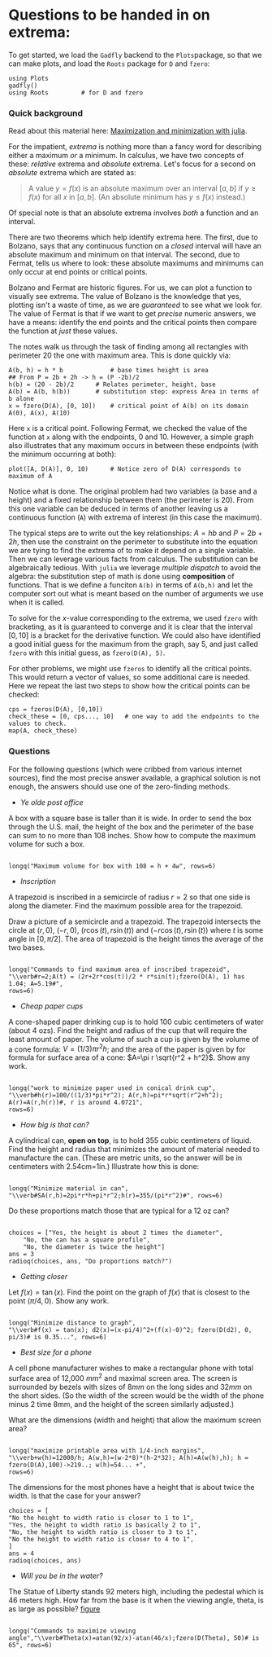 # Questions to be handed in on extrema:



To get started, we load the `Gadfly` backend to the `Plots`package,  so that we can make plots, and load the `Roots` package for `D` and `fzero`:

```
using Plots
gadfly()
using Roots			# for D and fzero
```

### Quick background

Read about this material here: [Maximization and minimization with julia](http://mth229.github.io/extrema.html).

For the impatient, *extrema* is nothing more than a fancy word for describing either a maximum *or* a minimum. In
calculus, we have two concepts of these: *relative* extrema and
*absolute* extrema. Let's focus for a second on *absolute* extrema which are
stated as:

> A value $y=f(x)$ is an absolute maximum over an interval
> $[a,b]$ if $y \geq f(x)$ for all $x$ in $[a,b]$. (An absolute minimum has $y \leq f(x)$ instead.)

Of special note is that an absolute extrema involves *both* a function and an interval.


There are two theorems which help identify extrema here. The first,
due to Bolzano, says that any continuous function on a *closed*
interval will have an absolute maximum and minimum on that
interval. The second, due to Fermat, tells us where to look: these
absolute maximums and minimums can only occur at end points or
critical points.

Bolzano and Fermat are historic figures. For us, we can plot a
function to visually see extrema. The value of Bolzano is the
knowledge that yes, plotting isn't a waste of time, as we are
*guaranteed* to see what we look for. The value of Fermat is that if
we want to get *precise* numeric answers, we have a means: identify
the end points and the critical points then compare  the function at *just* these values.

The notes walk us through the task of finding among all rectangles
with perimeter 20 the one with maximum area. This is done quickly via:

```
A(b, h) = h * b		        # base times height is area
## From P = 2b + 2h -> h = (P -2b)/2
h(b) = (20 - 2b)/2		# Relates perimeter, height, base
A(b) = A(b, h(b))		# substitution step: express Area in terms of b alone
x = fzero(D(A), [0, 10])	# critical point of A(b) on its domain
A(0), A(x), A(10)
```

Here `x` is a critical point. Following Fermat, we  checked the
value of the function at `x` along with the endpoints, $0$ and $10$.
However, a simple graph also illustrates that any maximum occurs in
between these endpoints (with the minimum occurring at both):

```
plot([A, D(A)], 0, 10)		# Notice zero of D(A) corresponds to maximum of A
```

Notice what is done. The original problem had two variables (a base
and a height) and a fixed relationship between them (the perimeter is
20). From this one variable can be deduced in terms of another leaving
us a continuous function (`A`) with extrema of interest (in this case
the maximum).


The typical steps are to write out the key relationships: $A=hb$ and
$P=2b+2h$, then use the constraint on the perimeter to substitute into
the equation we are tying to find the extrema of to make it depend on
a single variable. Then we can leverage various facts from
calculus. The substitution can be algebraically tedious. With `julia`
we leverage *multiple dispatch* to avoid the algebra: the substitution
step of math is done using **composition** of functions. That is we
define a funciton `A(b)` in terms of `A(b,h)` and let the computer
sort out what is meant based on the number of arguments we use when it is
called.


To solve for the $x$-value corresponding to the extrema, we used
`fzero` with bracketing, as it is guaranteed to converge and it is clear
that the interval $[0,10]$ is a bracket for the derivative
function. We could also have identified a good initial guess for the
maximum from the graph, say 5, and just called `fzero` with this initial guess, as
`fzero(D(A), 5)`.


For other problems, we might use `fzeros` to identify all the critical points. This would return a vector of values, so some additional care is needed. Here we repeat the last two steps to show how the critical points can be checked:

```
cps = fzeros(D(A), [0,10])
check_these = [0, cps..., 10]   # one way to add the endpoints to the values to check.
map(A, check_these)
```


### Questions

For the following questions (which were cribbed from various internet
sources), find the most precise answer available, a graphical solution
is not enough, the answers should  use one of the zero-finding methods.

* <em>Ye olde post office</em>

A box with a square base is taller than it is wide. In order to send
the box through the U.S. mail, the height of the box and the perimeter
of the base can sum to no more than 108 inches. Show how to compute the maximum
volume for such a box.


```
```

```
longq("Maximum volume for box with 108 = h + 4w", rows=6)
```

* <em>Inscription</em>

A trapezoid is inscribed in a semicircle of radius $r=2$ so that one
side is along the diameter. Find the maximum possible area for the
trapezoid.

Draw a picture of a semicircle and a trapezoid. The trapezoid
intersects the circle at $(r,0)$, $(-r,0)$, $(r \cos(t), r\sin(t))$
and $(-r\cos(t), r\sin(t))$ where $t$ is some angle in $[0,
\pi/2]$. The area of trapezoid is the height times the average of the
two bases.


```
```

```
longq("Commands to find maximum area of inscribed trapezoid",
"\\verb#r=2;A(t) = (2r+2r*cos(t))/2 * r*sin(t);fzero(D(A), 1) has 1.04; A=5.19#",
rows=6)
```

* <em>Cheap paper cups</em>

A cone-shaped paper drinking cup is to hold 100 cubic centimeters of
water (about 4 ozs). Find the height and radius of the cup that will
require the least amount of paper. 
The volume of such a cup is given by the volume of a cone formula: $V
= (1/3)\pi r^2 h$; and the area of the paper is given by for formula for surface area of a cone: $A=\pi r
\sqrt{r^2 + h^2}$. Show any work.

```
```

```
longq("work to minimize paper used in conical drink cup", 
"\\verb#h(r)=100/((1/3)*pi*r^2); A(r,h)=pi*r*sqrt(r^2+h^2); A(r)=A(r,h(r))#, r is around 4.0721",
rows=6)
```



* <em>How big is that can?</em>

A cylindrical can, **open on top**, is to hold 355 cubic centimeters of
liquid. Find the height and radius that minimizes the amount of
material needed to manufacture the can. (These are metric units, so
the answer will be in centimeters with 2.54cm=1in.)  Illustrate how this is done:

```
```

```
longq("Minimize material in can", "\\verb#SA(r,h)=2pi*r*h+pi*r^2;h(r)=355/(pi*r^2)#", rows=6)
```


Do these proportions match those that are typical for a 12 oz can?

```
```

```
choices = ["Yes, the height is about 2 times the diameter",
	"No, the can has a square profile",
	"No, the diameter is twice the height"]
ans = 3
radioq(choices, ans, "Do proportions match?")
```
	



* <em>Getting closer</em>


Let $f(x) = \tan(x)$. Find the point on the graph of $f(x)$ that is closest to the point $(\pi/4, 0)$. Show any work.

```
```

```
longq("Minimize distance to graph", 
"\\verb#f(x) = tan(x); d2(x)=(x-pi/4)^2+(f(x)-0)^2; fzero(D(d2), 0, pi/3)# is 0.35...", rows=6)
```


* <em>Best size for a phone</em>

A cell phone manufacturer wishes to make a rectangular phone with
total surface area of 12,000 $mm^2$ and maximal screen area. The
screen is surrounded by bezels with sizes of 8$mm$ on the long sides
and 32$mm$ on the short sides. (So the width of the screen would be
the width of the phone minus 2 time 8mm, and the height of the screen
similarly adjusted.)
  
What are the dimensions (width and
height) that allow the maximum screen area? 

```
```

```
longq("maximize printable area with 1/4-inch margins",
"\\verb+w(h)=12000/h; A(w,h)=(w-2*8)*(h-2*32); A(h)=A(w(h),h); h = fzero(D(A),100)->219..; w(h)=54... +",
rows=6)
```

  The dimensions for the most phones have a height that is about twice the
  width. Is that the case for your answer?

```
choices = [
"No the height to width ratio is closer to 1 to 1",
"Yes, the height to width ratio is basically 2 to 1",
"No, the height to width ratio is closer to 3 to 1",
"No the height to width ratio is closer to 4 to 1",
]
ans = 4
radioq(choices, ans)
```

* <em>Will you be in the water?</em>

The Statue of Liberty stands 92 meters high, including the pedestal
which is 46 meters high. How far from the base is it when
the viewing angle, theta, is as large as possible?
[figure](http://astro.temple.edu/~dhill001/maxmin/viewanglepic.gif)

```
```

```
longq("Commands to maximize viewing angle","\\verb#Theta(x)=atan(92/x)-atan(46/x);fzero(D(Theta), 50)# is 65", rows=6)
```
